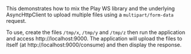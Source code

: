 This demonstrates how to mix the Play WS library and the underlying AsyncHttpClient to upload multiple files using a `multipart/form-data` request.

To use, create the files `/tmp/x`, `/tmp/y` and `/tmp/z` then run the application and access http://localhost:9000. The application will upload the files to itself (at http://localhost:9000/consume) and then display the response.